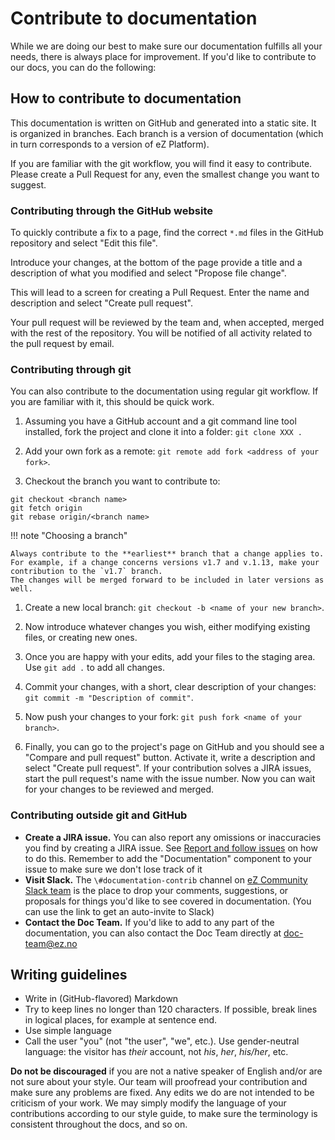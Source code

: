# Contribute to documentation

While we are doing our best to make sure our documentation fulfills all your needs, there is always place for improvement. If you'd like to contribute to our docs, you can do the following:

## How to contribute to documentation

This documentation is written on GitHub and generated into a static site. It is organized in branches. Each branch is a version of documentation (which in turn corresponds to a version of eZ Platform).

If you are familiar with the git workflow, you will find it easy to contribute.
Please create a Pull Request for any, even the smallest change you want to suggest.

### Contributing through the GitHub website

To quickly contribute a fix to a page, find the correct `*.md` files in the GitHub repository and select "Edit this file".

Introduce your changes, at the bottom of the page provide a title and a description of what you modified and select "Propose file change".

This will lead to a screen for creating a Pull Request. Enter the name and description and select "Create pull request".

Your pull request will be reviewed by the team and, when accepted, merged with the rest of the repository.
You will be notified of all activity related to the pull request by email.

### Contributing through git

You can also contribute to the documentation using regular git workflow.
If you are familiar with it, this should be quick work.

1. Assuming you have a GitHub account and a git command line tool installed,
fork the project and clone it into a folder: `git clone XXX .`

1. Add your own fork as a remote: `git remote add fork <address of your fork>`.

1. Checkout the branch you want to contribute to:

```
git checkout <branch name>
git fetch origin
git rebase origin/<branch name>
```

!!! note "Choosing a branch"

    Always contribute to the **earliest** branch that a change applies to.
    For example, if a change concerns versions v1.7 and v.1.13, make your contribution to the `v1.7` branch.
    The changes will be merged forward to be included in later versions as well.

1. Create a new local branch: `git checkout -b <name of your new branch>`.

1. Now introduce whatever changes you wish, either modifying existing files, or creating new ones.

1. Once you are happy with your edits, add your files to the staging area. Use `git add .` to add all changes.

1. Commit your changes, with a short, clear description of your changes: `git commit -m "Description of commit"`.

1. Now push your changes to your fork: `git push fork <name of your branch>`.

1. Finally, you can go to the project's page on GitHub and you should see a "Compare and pull request" button. Activate it, write a description and select "Create pull request". If your contribution solves a JIRA issues, start the pull request's name with the issue number. Now you can wait for your changes to be reviewed and merged.

### Contributing outside git and GitHub

- **Create a JIRA issue.** You can also report any omissions or inaccuracies you find by creating a JIRA issue. See [Report and follow issues](report_follow_issues.md) on how to do this. Remember to add the "Documentation" component to your issue to make sure we don't lose track of it
- **Visit Slack.** The `\#documentation-contrib` channel on [eZ Community Slack team](http://ez-community-on-slack.herokuapp.com) is the place to drop your comments, suggestions, or proposals for things you'd like to see covered in documentation. (You can use the link to get an auto-invite to Slack)
- **Contact the Doc Team.** If you'd like to add to any part of the documentation, you can also contact the Doc Team directly at <doc-team@ez.no>

## Writing guidelines

- Write in (GitHub-flavored) Markdown
- Try to keep lines no longer than 120 characters. If possible, break lines in logical places, for example at sentence end.
- Use simple language
- Call the user "you" (not "the user", "we", etc.).
Use gender-neutral language: the visitor has *their* account, not *his*, *her*, *his/her*, etc.

**Do not be discouraged** if you are not a native speaker of English and/or are not sure about your style.
Our team will proofread your contribution and make sure any problems are fixed. Any edits we do are not intended to be criticism of your work.
We may simply modify the language of your contributions according to our style guide,
to make sure the terminology is consistent throughout the docs, and so on.

